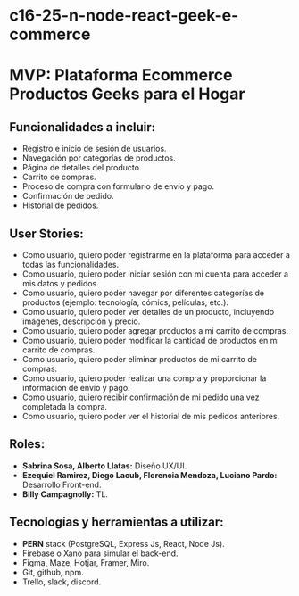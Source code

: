 # c16-25-n-node-react-geek-e-commerce

# MVP: Plataforma Ecommerce Productos Geeks para el Hogar

## Funcionalidades a incluir:
- Registro e inicio de sesión de usuarios.
- Navegación por categorías de productos.
- Página de detalles del producto.
- Carrito de compras.
- Proceso de compra con formulario de envío y pago.
- Confirmación de pedido.
- Historial de pedidos.

## User Stories:
- Como usuario, quiero poder registrarme en la plataforma para acceder a todas las funcionalidades.
- Como usuario, quiero poder iniciar sesión con mi cuenta para acceder a mis datos y pedidos.
- Como usuario, quiero poder navegar por diferentes categorías de productos (ejemplo: tecnología, cómics, películas, etc.).
- Como usuario, quiero poder ver detalles de un producto, incluyendo imágenes, descripción y precio.
- Como usuario, quiero poder agregar productos a mi carrito de compras.
- Como usuario, quiero poder modificar la cantidad de productos en mi carrito de compras.
- Como usuario, quiero poder eliminar productos de mi carrito de compras.
- Como usuario, quiero poder realizar una compra y proporcionar la información de envío y pago.
- Como usuario, quiero recibir confirmación de mi pedido una vez completada la compra.
- Como usuario, quiero poder ver el historial de mis pedidos anteriores.

## Roles:
-  **Sabrina Sosa, Alberto Llatas:** Diseño UX/UI.
- **Ezequiel Ramirez, Diego Lacub, Florencia Mendoza, Luciano Pardo:** Desarrollo Front-end.
- **Billy Campagnolly:** TL.

## Tecnologías y herramientas a utilizar:
- **PERN** stack (PostgreSQL, Express Js, React, Node Js).
- Firebase o Xano para simular el back-end.
- Figma, Maze, Hotjar, Framer, Miro.
- Git, github, npm.
- Trello, slack, discord.
